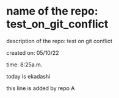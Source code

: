 # name of the repo: test_on_git_conflict

description of the repo: test on git conflict

created on: 05/10/22

time: 8:25a.m.

today is ekadashi

this line is added by repo A
